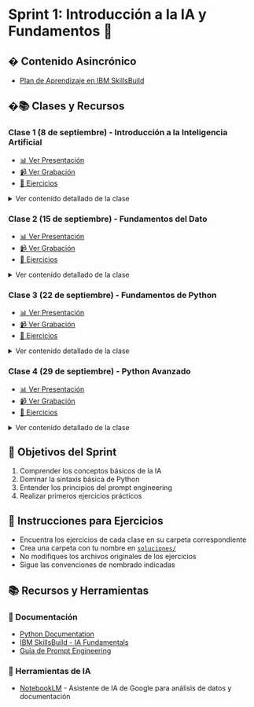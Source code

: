 # Sprint 1: Introducción a la IA y Fundamentos 🚀

## � Contenido Asincrónico
- [Plan de Aprendizaje en IBM SkillsBuild](https://skills.yourlearning.ibm.com/activity/PLAN-CEFBAF1DFC73)

## �📚 Clases y Recursos

### Clase 1 (8 de septiembre) - Introducción a la Inteligencia Artificial
- [📊 Ver Presentación](https://docs.google.com/presentation/d/1Xw4tjA19CbZhB-rHn4Lz6ZVvTUny693F/edit?usp=drive_link&ouid=116294848281204676349&rtpof=true&sd=true)
- [📹 Ver Grabación](https://drive.google.com/drive/folders/1POicXTZHnToTh0nQlSXFnSSDoxVVaEDN?usp=drive_link)
- [📝 Ejercicios](./ejercicios/clase1)
<details>
<summary>Ver contenido detallado de la clase</summary>

- Qué es la Inteligencia Artificial
- Cómo funciona
- Historia y usos
- Ramas de la IA
- Tipos de IA
- Roles emergentes
- Consideraciones éticas
- Tendencias recientes
</details>

### Clase 2 (15 de septiembre) - Fundamentos del Dato
- [📊 Ver Presentación](https://docs.google.com/presentation/d/1ocdOpCVwav-7px-Za4KQPBltZfhJk3I2/edit?usp=drive_link&ouid=116294848281204676349&rtpof=true&sd=true)
- [📹 Ver Grabación](https://drive.google.com/drive/folders/1xQV6ruFWgP9cXcCPvZLcwMtqKWLvvgNc?usp=drive_link)
- [📝 Ejercicios](./ejercicios/clase2)
<details>
<summary>Ver contenido detallado de la clase</summary>

- Fundamentos del dato
- Dato, información e insight
- Tipos de datos y escalas de medida
- Estructuras: registros y campos
- Pensamiento computacional
- Secuencias, condiciones y bucles
- Descomposición de problemas
- Pseudocódigo y diagramas de flujo
</details>

### Clase 3 (22 de septiembre) - Fundamentos de Python
- [📊 Ver Presentación](https://docs.google.com/presentation/d/1ayD8rPElciO0qKcUSzJQoWqutNQXajhX/edit?usp=drive_link&ouid=116294848281204676349&rtpof=true&sd=true)
- [📹 Ver Grabación](https://drive.google.com/drive/folders/1K5nQKC4BKxcwJw3GDzTAYXADrlK0Nmku?usp=drive_link)
- [📝 Ejercicios](./ejercicios/clase3)
<details>
<summary>Ver contenido detallado de la clase</summary>

- Preparación del entorno
- Variables, tipos de datos y operadores
- Colecciones (listas, tuplas, diccionarios)
- Estructuras de control
- Funciones
- Introducción a NumPy
</details>

### Clase 4 (29 de septiembre) - Python Avanzado
- [📊 Ver Presentación](https://docs.google.com/presentation/d/1CJV8pqj02WjuF2Kc5U_qJhin6JejjdR1/edit?usp=drive_link&ouid=116294848281204676349&rtpof=true&sd=true)
- [📹 Ver Grabación](https://drive.google.com/drive/folders/1Cb5U8RUAhvVowARWuL8dNWhMS1sXoz1t?usp=drive_link)
- [📝 Ejercicios](./ejercicios/clase4)
<details>
<summary>Ver contenido detallado de la clase</summary>

- Continuación de fundamentos de Python
- Ejercicios prácticos
</details>

## 🎯 Objetivos del Sprint
1. Comprender los conceptos básicos de la IA
2. Dominar la sintaxis básica de Python
3. Entender los principios del prompt engineering
4. Realizar primeros ejercicios prácticos

## 📝 Instrucciones para Ejercicios
- Encuentra los ejercicios de cada clase en su carpeta correspondiente
- Crea una carpeta con tu nombre en [`soluciones/`](./soluciones/)
- No modifiques los archivos originales de los ejercicios
- Sigue las convenciones de nombrado indicadas

## 📚 Recursos y Herramientas
### 📖 Documentación
- [Python Documentation](https://docs.python.org/3/)
- [IBM SkillsBuild - IA Fundamentals](https://skillsbuild.org/)
- [Guía de Prompt Engineering](https://www.ibm.com/docs/en/watson)

### 🤖 Herramientas de IA
- [NotebookLM](https://notebooklm.google.com/) - Asistente de IA de Google para análisis de datos y documentación
